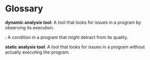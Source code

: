 # Glossary

<a id="dynamic-analysis-tool"></a>**dynamic analysis tool**: A tool that looks for issues in a program by observing
its execution.

<a id="issue"></a>: A condition in a program that might detract from its quality.

<a id="static-analysis-tool"></a>**static analysis tool**: A tool that looks for issues in a program without
actually executing the program.

